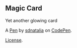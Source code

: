 Magic Card
----------
Yet another glowing card

A [Pen](https://codepen.io/sdnatalia/pen/vYWxoLB) by [sdnatalia](https://codepen.io/sdnatalia) on [CodePen](https://codepen.io).

[License](https://codepen.io/license/pen/vYWxoLB).